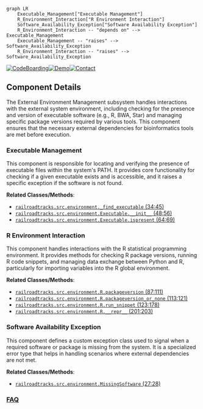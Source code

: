 ```mermaid
graph LR
    Executable_Management["Executable Management"]
    R_Environment_Interaction["R Environment Interaction"]
    Software_Availability_Exception["Software Availability Exception"]
    R_Environment_Interaction -- "depends on" --> Executable_Management
    Executable_Management -- "raises" --> Software_Availability_Exception
    R_Environment_Interaction -- "raises" --> Software_Availability_Exception
```
[![CodeBoarding](https://img.shields.io/badge/Generated%20by-CodeBoarding-9cf?style=flat-square)](https://github.com/CodeBoarding/CodeBoarding)[![Demo](https://img.shields.io/badge/Try%20our-Demo-blue?style=flat-square)](https://www.codeboarding.org/demo)[![Contact](https://img.shields.io/badge/Contact%20us%20-%20contact@codeboarding.org-lightgrey?style=flat-square)](mailto:contact@codeboarding.org)

## Component Details

The External Environment Management subsystem handles interactions with the external system environment, including checking for the presence and version of executable software (e.g., R, BWA, Star) and managing specific package versions required by various tools. This component ensures that the necessary external dependencies for bioinformatics tools are met before execution.

### Executable Management
This component is responsible for locating and verifying the presence of executable files within the system's PATH. It provides core functionality for checking if a given executable exists and is accessible, and it raises a specific exception if the software is not found.


**Related Classes/Methods**:

- <a href="https://github.com/Novartis/railroadtracks/blob/master/src/environment.py#L34-L45" target="_blank" rel="noopener noreferrer">`railroadtracks.src.environment._find_executable` (34:45)</a>
- <a href="https://github.com/Novartis/railroadtracks/blob/master/src/environment.py#L48-L56" target="_blank" rel="noopener noreferrer">`railroadtracks.src.environment.Executable.__init__` (48:56)</a>
- <a href="https://github.com/Novartis/railroadtracks/blob/master/src/environment.py#L64-L69" target="_blank" rel="noopener noreferrer">`railroadtracks.src.environment.Executable.ispresent` (64:69)</a>


### R Environment Interaction
This component handles interactions with the R statistical programming environment. It provides methods for checking R package versions, running R code snippets, and managing data exchange between Python and R, particularly for importing variables into the R global environment.


**Related Classes/Methods**:

- <a href="https://github.com/Novartis/railroadtracks/blob/master/src/environment.py#L87-L111" target="_blank" rel="noopener noreferrer">`railroadtracks.src.environment.R.packageversion` (87:111)</a>
- <a href="https://github.com/Novartis/railroadtracks/blob/master/src/environment.py#L113-L121" target="_blank" rel="noopener noreferrer">`railroadtracks.src.environment.R.packageversion_or_none` (113:121)</a>
- <a href="https://github.com/Novartis/railroadtracks/blob/master/src/environment.py#L123-L178" target="_blank" rel="noopener noreferrer">`railroadtracks.src.environment.R.run_snippet` (123:178)</a>
- <a href="https://github.com/Novartis/railroadtracks/blob/master/src/environment.py#L201-L203" target="_blank" rel="noopener noreferrer">`railroadtracks.src.environment.R.__repr__` (201:203)</a>


### Software Availability Exception
This component defines a custom exception class used to signal when a required software or package is missing from the system. It is a specialized error type that helps in handling scenarios where external dependencies are not met.


**Related Classes/Methods**:

- <a href="https://github.com/Novartis/railroadtracks/blob/master/src/environment.py#L27-L28" target="_blank" rel="noopener noreferrer">`railroadtracks.src.environment.MissingSoftware` (27:28)</a>




### [FAQ](https://github.com/CodeBoarding/GeneratedOnBoardings/tree/main?tab=readme-ov-file#faq)
